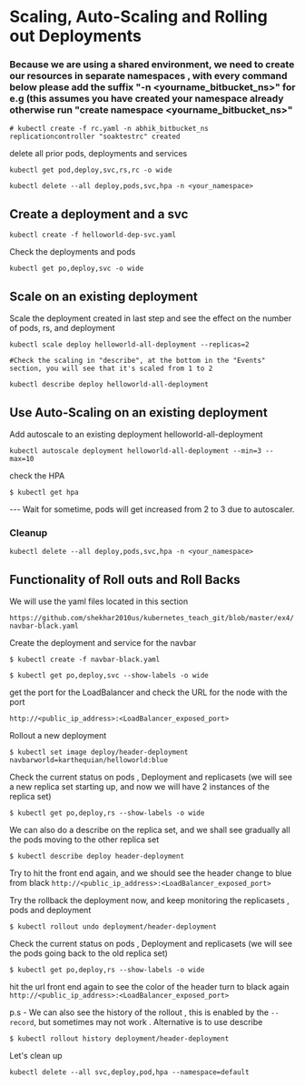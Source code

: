 # Scaling, Auto-Scaling and Rolling out Deployments

### Because we are using a shared environment, we need to create our resources in separate namespaces , with every command below please add the suffix "-n <yourname_bitbucket_ns>" for e.g (this assumes you have created your namespace already otherwise  run "create namespace <yourname_bitbucket_ns>"
```
# kubectl create -f rc.yaml -n abhik_bitbucket_ns
replicationcontroller "soaktestrc" created
```

delete all prior pods, deployments and services

```
kubectl get pod,deploy,svc,rs,rc -o wide

kubectl delete --all deploy,pods,svc,hpa -n <your_namespace>
```

## Create a deployment and a svc

```
kubectl create -f helloworld-dep-svc.yaml
```

Check the deployments and pods

```
kubectl get po,deploy,svc -o wide
```

## Scale on an existing deployment 

Scale the deployment created in last step and see the effect on the number of pods, rs, and deployment 

```
kubectl scale deploy helloworld-all-deployment --replicas=2

#Check the scaling in "describe", at the bottom in the "Events" section, you will see that it's scaled from 1 to 2

kubectl describe deploy helloworld-all-deployment
```

## Use Auto-Scaling on an existing deployment

Add autoscale to an existing deployment helloworld-all-deployment

```
kubectl autoscale deployment helloworld-all-deployment --min=3 --max=10
```

check the HPA

```
$ kubectl get hpa
```

--- Wait for sometime, pods will get increased from 2 to 3 due to autoscaler.

### Cleanup

```
kubectl delete --all deploy,pods,svc,hpa -n <your_namespace>
```


## Functionality of Roll outs and Roll Backs

We will use the yaml files located in this section 

`https://github.com/shekhar2010us/kubernetes_teach_git/blob/master/ex4/navbar-black.yaml`

Create the deployment and service for the navbar

```
$ kubectl create -f navbar-black.yaml
```

```
$ kubectl get po,deploy,svc --show-labels -o wide 
```

get the port for the LoadBalancer and check the URL for the node with the port

`http://<public_ip_address>:<LoadBalancer_exposed_port>`

Rollout a new deployment

```
$ kubectl set image deploy/header-deployment navbarworld=karthequian/helloworld:blue
```

Check the current status on pods , Deployment and replicasets (we will see a new replica set starting up, and now we will have 2 instances of the replica set)

```
$ kubectl get po,deploy,rs --show-labels -o wide
```

We can also do a describe on the replica set, and we shall see gradually all the pods moving to the other replica set

```
$ kubectl describe deploy header-deployment
```

Try to hit the front end again, and we should see the header change to blue from black
`http://<public_ip_address>:<LoadBalancer_exposed_port>`

Try the rollback the deployment now, and keep monitoring the replicasets , pods and deployment

```
$ kubectl rollout undo deployment/header-deployment
```

Check the current status on pods , Deployment and replicasets (we will see the pods going back to the old replica set)

```
$ kubectl get po,deploy,rs --show-labels -o wide
```

hit the url front end again to see the color of the header turn to black again
`http://<public_ip_address>:<LoadBalancer_exposed_port>`

p.s - We can also see the history of the rollout , this is enabled by the `--record`, but sometimes may not work . Alternative is to use describe

```
$ kubectl rollout history deployment/header-deployment
```

Let's clean up

```
kubectl delete --all svc,deploy,pod,hpa --namespace=default
```

